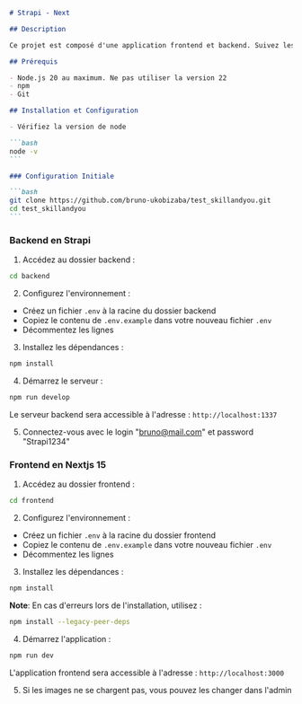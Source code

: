 ````markdown
# Strapi - Next

## Description

Ce projet est composé d'une application frontend et backend. Suivez les instructions ci-dessous pour installer et exécuter le projet.

## Prérequis

- Node.js 20 au maximum. Ne pas utiliser la version 22
- npm
- Git

## Installation et Configuration

- Vérifiez la version de node

```bash
node -v
```

### Configuration Initiale

```bash
git clone https://github.com/bruno-ukobizaba/test_skillandyou.git
cd test_skillandyou
```
````

### Backend en Strapi

1. Accédez au dossier backend :

```bash
cd backend
```

2. Configurez l'environnement :

- Créez un fichier `.env` à la racine du dossier backend
- Copiez le contenu de `.env.example` dans votre nouveau fichier `.env`
- Décommentez les lignes

3. Installez les dépendances :

```bash
npm install
```

4. Démarrez le serveur :

```bash
npm run develop
```

Le serveur backend sera accessible à l'adresse : `http://localhost:1337`

5. Connectez-vous avec le login "bruno@mail.com" et password "Strapi1234"

### Frontend en Nextjs 15

1. Accédez au dossier frontend :

```bash
cd frontend
```

2. Configurez l'environnement :

- Créez un fichier `.env` à la racine du dossier frontend
- Copiez le contenu de `.env.example` dans votre nouveau fichier `.env`
- Décommentez les lignes

3. Installez les dépendances :

```bash
npm install
```

**Note**: En cas d'erreurs lors de l'installation, utilisez :

```bash
npm install --legacy-peer-deps
```

4. Démarrez l'application :

```bash
npm run dev
```

L'application frontend sera accessible à l'adresse : `http://localhost:3000`

5. Si les images ne se chargent pas, vous pouvez les changer dans l'admin
